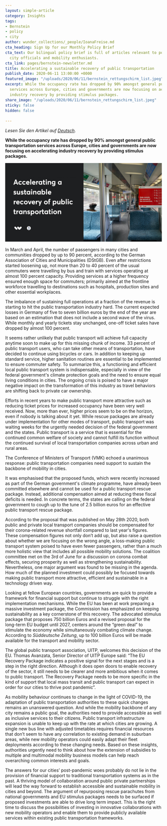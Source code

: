 ```yaml
---
layout: simple-article
category: Insights
tags:
- Bernstein
- policy
- city
author: wunder_collections/_people/IoanaFreise.md
cta_heading: Sign Up for our Monthly Policy Brief
cta_text: Our bilingual policy brief is full of articles relevant to policymakers,
  city officials and mobility enthusiasts.
cta_link: pages/bernstein-newsletter.md
title: Accelerating a sustainable recovery of public transportation
publish_date: 2020-06-11 13:00:00 +0000
featured_image: "/uploads/2020/06/11/bernstein_rettungschirm_list.jpeg"
excerpt: While the occupancy rate has dropped by 90% amongst general public transportation
  services across Europe, cities and governments are now focusing on accelerating
  industry recovery by providing stimulus packages.
share_image: "/uploads/2020/06/11/bernstein_rettungschirm_list.jpeg"
sticky: false
hidden: false

---
```

_Lesen Sie den Artikel auf_ [_Deutsch_](https://www.wundermobility.com/blog/eine-nachhaltige-rettung-offentlicher-verkehrssysteme-beschleunigen)_._

**While the occupancy rate has dropped by 90% amongst general public transportation services across Europe, cities and governments are now focusing on accelerating industry recovery by providing stimulus packages.**

![](/uploads/2020/06/11/bernstein_rettungschirm_body.jpg)

In March and April, the number of passengers in many cities and communities dropped by up to 90 percent, according to the German Association of Cities and Municipalities (DStGB). Even after restrictions started loosening up, not more than 20 to 40 percent of the usual commuters were travelling by bus and train with services operating at almost 100 percent capacity. Providing services at a higher frequency ensured enough space for commuters; primarily aimed at the frontline workforce travelling to destinations such as hospitals, production sites and other essential workplaces.

The imbalance of sustaining full operations at a fraction of the revenue is starting to hit the public transportation industry hard. The current expected losses in Germany of five to seven billion euros by the end of the year are based on an estimation that does not include a second wave of the virus. While monthly and yearly tickets stay unchanged, one-off ticket sales have dropped by almost 100 percent.

It seems rather unlikely that public transport will achieve full capacity anytime soon to make up for this missing chunk of income. 33 percent of public transport users, who can take other means of transportation, have decided to continue using bicycles or cars. In addition to keeping up standard service, higher sanitation routines are essential to be implemented to ensure commuter safety. To summarize this, a functioning and efficient local public transport system is indispensable, especially in view of the federal government's climate protection goals and the need to ensure equal living conditions in cities. The ongoing crisis is poised to have a major negative impact on the transformation of this industry as travel behaviors are shifting back to private car ownership.

Efforts in recent years to make public transport more attractive such as reducing ticket prices for increased occupancy have been very well received. Now, more than ever, higher prices seem to be on the horizon, even if nobody is talking about it yet. While rescue packages are already under implementation for other modes of transport, public transport was waiting weeks for the urgently needed decision of the federal government and the states. Public transport is a service that is essential for the continued common welfare of society and cannot fulfill its function without the continued survival of local transportation companies across urban and rural areas.

The Conference of Ministers of Transport (VMK) echoed a unanimous response: public transportation companies need support to sustain the backbone of mobility in cities.

It was emphasised that the proposed funds, which were recently increased as part of the German government's climate programme, have already been committed elsewhere and cannot be used for a public transport rescue package. Instead, additional compensation aimed at reducing these fiscal deficits is needed. In concrete terms, the states are calling on the federal government to cough up to the tune of 2.5 billion euros for an effective public transport rescue package.

According to the proposal that was published on May 28th 2020, both public and private local transport companies should be compensated for their corona-related revenue shortfall compared to last year's figures. These compensation figures not only don’t add up, but also raise a question about whether we are focusing on the wrong angle, a loss-making public transport system poised to have even fewer passengers, rather than a much more holistic view that includes all possible mobility solutions. The coalition committee met on the 3rd of June for a discussion on corona combat effects, securing prosperity as well as strengthening sustainability. Nevertheless, one major argument was found to be missing in the agenda. How much of the planned investment could possibly be focused towards making public transport more attractive, efficient and sustainable in a technology driven way.

Looking at fellow European countries, governments are quick to provide a framework for financial support but continue to struggle with the right implementation mechanisms. While the EU has been at work preparing a massive investment package, the Commission has emphasized on keeping sustainability as a key cornerstone of this recovery. The advocated stimulus package that proposes 750 billion Euros and a revised proposal for the long-term EU budget until 2027, centers around the “green deal” to stimulate the economy while simultaneously combating climate change. According to _Süddeutsche Zeitung_, up to 100 billion Euros will be made available for the transport and mobility sector.

The global public transport association, UITP, welcomes this decision of the EU. Thomas Avanzata, Senior Director of UITP Europe said: “The EU Recovery Package indicates a positive signal for the next stages and is a step in the right direction. Although it does open doors to enable recovery of the sector, it still needs to be clearer and more ambitious when it comes to public transport. The Recovery Package needs to be more specific in the kind of support that local mass transit and public transport can expect in order for our cities to thrive post pandemic”.

As mobility behaviour continues to change in the light of COVID-19, the adaptation of public transportation authorities to these quick changes remains an unanswered question. And while the mobility backbone of any city remains a public goal, the authorities need to provide accessible as well as inclusive services to their citizens. Public transport infrastructure expansion is unable to keep up with the rate at which cities are growing. A single new bus line with adjusted timetables requires financial resources that don’t seem to have any correlation to existing demand in suburban areas, while new mobility operators could easily adapt their fleet deployments according to these changing needs. Based on these insights, authorities urgently need to think about how the extension of subsidies to multiple and multimodal mobility business models can help reach overarching common interests and goals.

The answers for our cities’ post-pandemic woes probably do not lie in the provision of financial support to traditional transportation systems as in the past. A thriving model of collaboration around public private partnerships will lead the way forward to establish accessible and sustainable mobility in cities and beyond. The argument of repurposing rescue parachutes from national governments and EU stimulus packages needs to be surfaced if proposed investments are able to drive long term impact. This is the right time to discuss the possibilities of investing in innovative collaborations with new mobility operators and enable them to provide publicly available services within existing public transportation frameworks.